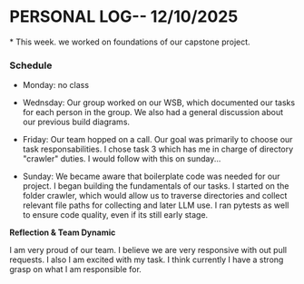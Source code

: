 <h1>PERSONAL LOG-- 12/10/2025</h1>
* This week. we worked on foundations of our capstone project. 
<h3> Schedule</h3>

- Monday: no class

- Wednsday: Our group worked on our WSB, which documented our tasks for each person in the group. We also had a general discussion about our previous build diagrams.

- Friday: Our team hopped on a call. Our goal was primarily to choose our task responsabilities. I chose task 3 which has me in charge of directory "crawler" duties. I would follow with this on sunday...

- Sunday: We became aware that boilerplate code was needed for our project. I began building the fundamentals of our tasks. I started on the folder crawler, which would allow us to traverse directories and collect relevant file paths for collecting and later LLM use. I ran pytests as well to ensure code quality, even if its still early stage.

**Reflection & Team Dynamic**

I am very proud of our team. I believe we are very responsive with out pull requests. I also I am excited with my task. I think currently I have a strong grasp on what I am responsible for. 
